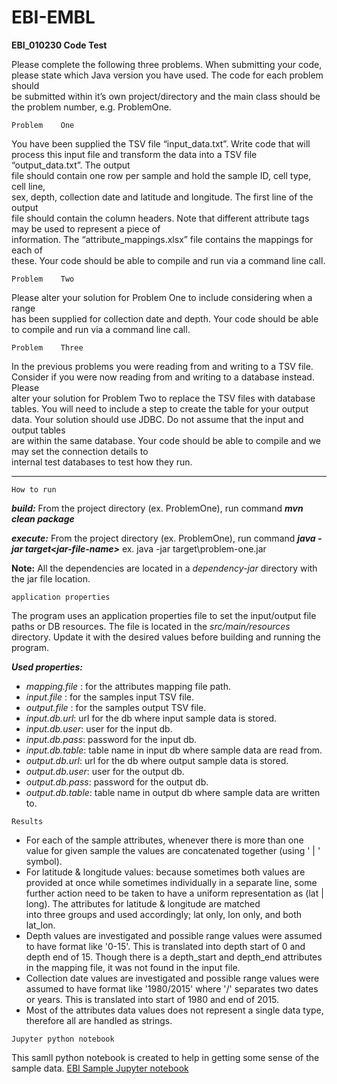 # EBI-EMBL
**EBI_010230	Code	Test**

Please	complete	the	following	three	problems.	When	submitting	your	code,	
please	state	which	Java	version	you	have	used.	The	code	for	each	problem	should	
be	submitted	within	it’s	own	project/directory	and	the	main	class	should	be	the	
problem	number,	e.g.	ProblemOne.

`Problem	One`

You	have	been	supplied	the	TSV	file	“input_data.txt”.	Write	code	that	will	process	
this	input	file	and	transform	the	data	into	a	TSV	file	“output_data.txt”.	The	output	
file	should	contain	one	row	per	sample	and	hold	the	sample	ID,	cell	type,	cell	line,	
sex,	depth,	collection	date	and	latitude	and	longitude.	The	first	line	of	the	output	
file	should	contain	the	column	headers.
Note	that	different	attribute	tags	may	be	used	to	represent	a	piece	of	
information.	The	“attribute_mappings.xlsx”	file	contains	the	mappings	for	each	of	
these.
Your	code	should	be	able	to	compile	and	run	via	a	command	line	call.

`Problem	Two`

Please	alter	your	solution	for	Problem	One	to	include	considering	when	a	range	
has	been	supplied	for	collection	date	and	depth.
Your	code	should	be	able	to	compile	and	run	via	a	command	line call.
	
`Problem	Three`

In	the	previous	problems	you	were	reading	from	and	writing	to	a	TSV	file.	
Consider	if	you	were	now	reading	from	and	writing	to	a	database	instead.	Please	
alter	your solution	for	Problem	Two	to	replace	the	TSV	files	with	database	tables.
You	will	need	to	include	a	step	to	create	the	table	for	your	output	data.
Your	solution	should	use	JDBC.	Do	not	assume	that	the	input	and	output	tables	
are	within	the	same	database.
Your	code	should	be	able	to	compile	and	we	may	set	the	connection	details	to	
internal	test	databases	to	test	how	they	run.
_________________________________________________________________________


`How to run`

_**build:**_ From the project directory (ex. ProblemOne), run command _**mvn clean package**_

_**execute:**_ From the project directory (ex. ProblemOne), run command _**java -jar target\<jar-file-name>**_
ex. java -jar target\problem-one.jar

**Note:** All the dependencies are located in a _dependency-jar_ directory with the jar file location.

`application properties`

The program uses an application properties file to set the input/output file paths or DB resources.
The file is located in the _src/main/resources_ directory. Update it with the desired values 
before building and running the program.

**_Used properties:_**
 - _mapping.file_ : for the attributes mapping file path.
 - _input.file_ : for the samples input TSV file.
 - _output.file_ : for the samples output TSV file.
 - _input.db.url_: url for the db where input sample data is stored.
 - _input.db.user_: user for the input db.
 - _input.db.pass_: password for the input db.
 - _input.db.table_: table name in input db where sample data are read from.
 - _output.db.url_: url for the db where output sample data is stored.
 - _output.db.user_: user for the output db.
 - _output.db.pass_: password for the output db.
 - _output.db.table_: table name in output db where sample data are written to.
 
 `Results`
 
 - For each of the sample attributes, whenever there is more than one value for given sample 
 the values are concatenated together (using ' | ' symbol). 
 - For latitude & longitude values: because sometimes both values are provided at once while 
 sometimes individually in a separate line, some further action need to be taken to have a 
 uniform representation as (lat | long). The attributes for latitude & longitude are matched  
 into three groups and used accordingly; lat only, lon only, and both lat_lon.
 - Depth values are investigated and possible range values were assumed to have format like '0-15'. 
 This is translated into depth start of 0 and depth end of 15. Though there is a depth_start 
 and depth_end attributes in the mapping file, it was not found in the input file.
 - Collection date values are investigated and possible range values were assumed to have format like 
 '1980/2015' where '/' separates two dates or years. This is translated into start of 1980 and end of 2015. 
 - Most of the attributes data values does not represent a single data type, therefore all 
 are handled as strings.     
 
 `Jupyter python notebook`
  
  This samll python notebook is created to help in getting some sense of the sample data.
   [EBI Sample Jupyter notebook](jupyter_notebook.md)